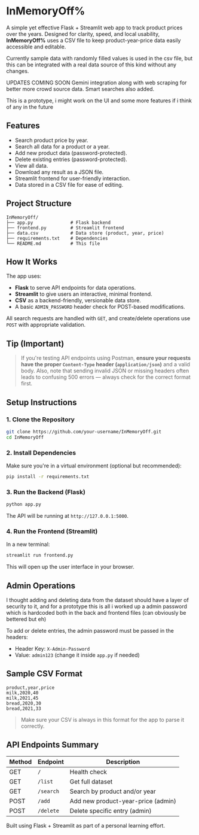 # InMemoryOff%

A simple yet effective Flask + Streamlit web app to track product prices over the years. Designed for clarity, speed, and local usability, **InMemoryOff%** uses a CSV file to keep product-year-price data easily accessible and editable.

Currently sample data with randomly filled values is used in the csv file, but this can be integrated with a real data source of this kind without any changes.



UPDATES COMING SOON 
Gemini integration along with web scraping for better more crowd source data. Smart searches also added.



This is a prototype, i might work on the UI and some more features if i think of any in the future

##  Features

- Search product price by year.
- Search all data for a product or a year.
- Add new product data (password-protected).
- Delete existing entries (password-protected).
- View all data.
- Download any result as a JSON file.
- Streamlit frontend for user-friendly interaction.
- Data stored in a CSV file for ease of editing.

##  Project Structure

```
InMemoryOff/
├── app.py              # Flask backend
├── frontend.py         # Streamlit frontend
├── data.csv            # Data store (product, year, price)
├── requirements.txt    # Dependencies
└── README.md           # This file
```

##  How It Works

The app uses:
- **Flask** to serve API endpoints for data operations.
- **Streamlit** to give users an interactive, minimal frontend.
- **CSV** as a backend-friendly, versionable data store.
- A basic `ADMIN_PASSWORD` header check for POST-based modifications.

All search requests are handled with `GET`, and create/delete operations use `POST` with appropriate validation.

## Tip (Important)

> If you're testing API endpoints using Postman, **ensure your requests have the proper `Content-Type` header (`application/json`)** and a valid body. Also, note that sending invalid JSON or missing headers often leads to confusing 500 errors — always check for the correct format first.

##  Setup Instructions

### 1. Clone the Repository

```bash
git clone https://github.com/your-username/InMemoryOff.git
cd InMemoryOff
```

### 2. Install Dependencies

Make sure you're in a virtual environment (optional but recommended):

```bash
pip install -r requirements.txt
```

### 3. Run the Backend (Flask)

```bash
python app.py
```

The API will be running at `http://127.0.0.1:5000`.

### 4. Run the Frontend (Streamlit)

In a new terminal:

```bash
streamlit run frontend.py
```

This will open up the user interface in your browser.

##  Admin Operations

I thought adding and deleting data from the dataset should have a layer of security to it, and for a prototype this is all i worked up a admin password which is hardcoded both in the back and frontend files (can obviously be bettered but eh)

To add or delete entries, the admin password must be passed in the headers:

- Header Key: `X-Admin-Password`
- Value: `admin123` (change it inside `app.py` if needed)

##  Sample CSV Format

```
product,year,price
milk,2020,40
milk,2021,45
bread,2020,30
bread,2021,33
```

> Make sure your CSV is always in this format for the app to parse it correctly.

##  API Endpoints Summary

| Method | Endpoint      | Description                       |
|--------|---------------|-----------------------------------|
| GET    | `/`           | Health check                      |
| GET    | `/list`       | Get full dataset                  |
| GET    | `/search`     | Search by product and/or year     |
| POST   | `/add`        | Add new product-year-price (admin)|
| POST   | `/delete`     | Delete specific entry (admin)     |



Built using Flask + Streamlit as part of a personal learning effort.
